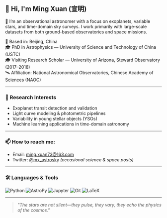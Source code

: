 ## 👋 Hi, I'm Ming Xuan (宣明)

🔭 I’m an observational astronomer with a focus on exoplanets, variable stars, and time-domain sky surveys. I work primarily with large-scale datasets from both ground-based observatories and space missions.

📍 Based in: Beijing, China  
🎓 PhD in Astrophysics — University of Science and Technology of China (USTC)  
🎓 Visiting Research Scholar — University of Arizona, Steward Observatory (2017–2018)  
🛰️ Affiliation: National Astronomical Observatories, Chinese Academy of Sciences (NAOC)

---

### 🔬 Research Interests
- Exoplanet transit detection and validation
- Light curve modeling & photometric pipelines
- Variability in young stellar objects (YSOs)
- Machine learning applications in time-domain astronomy

---

### 📫 How to reach me:
- Email: ming.xuan73@163.com  
- Twitter: [@mx_astrosky](https://twitter.com/mx_astrosky) *(occasional science & space posts)*

---

### 🛠️ Languages & Tools
![Python](https://img.shields.io/badge/-Python-3776AB?logo=python&logoColor=white)
![AstroPy](https://img.shields.io/badge/-AstroPy-3670A0?logo=astropy&logoColor=white)
![Jupyter](https://img.shields.io/badge/-Jupyter-F37626?logo=jupyter&logoColor=white)
![Git](https://img.shields.io/badge/-Git-F05032?logo=git&logoColor=white)
![LaTeX](https://img.shields.io/badge/-LaTeX-008080?logo=latex&logoColor=white)

---

> *"The stars are not silent—they pulse, they vary, they echo the physics of the cosmos."*
